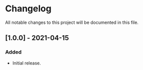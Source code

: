 # Changelog
All notable changes to this project will be documented in this file.


## [1.0.0] - 2021-04-15

### Added
- Initial release.
